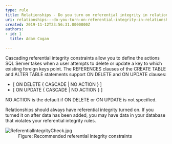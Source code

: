 ```yaml
---
type: rule
title: Relationships - Do you turn on referential integrity in relationships?
uri: relationships---do-you-turn-on-referential-integrity-in-relationships
created: 2019-11-12T23:56:31.0000000Z
authors:
- id: 1
  title: Adam Cogan

---
```




<span class='intro'> <p>​Cascading referential integrity constraints allow you to define the actions SQL Server takes when a user attempts to delete or update a key to which existing foreign keys point. The REFERENCES clauses of the CREATE TABLE and ALTER TABLE statements support ON DELETE and ON UPDATE clauses&#58;<br></p><ul><li>[ ON DELETE &#123; CASCADE | NO ACTION &#125; ]</li><li>[ ON UPDATE &#123; CASCADE | NO ACTION &#125; ]</li></ul><p class="ssw15-rteElement-P">NO ACTION is the default if ON DELETE or ON UPDATE is not specified.​​<br></p> </span>

<p>​Relationships should always have referential integrity turned on. If you turned it on after data has been added, you may have data in your database that violates your referential integrity rules.<br></p><dl class="image"><dt><img src="ReferentialIntegrityCheck.jpg" alt="ReferentialIntegrityCheck.jpg" /></dt><dd>Figure&#58; Recommended referential integrity constraints</dd></dl>


